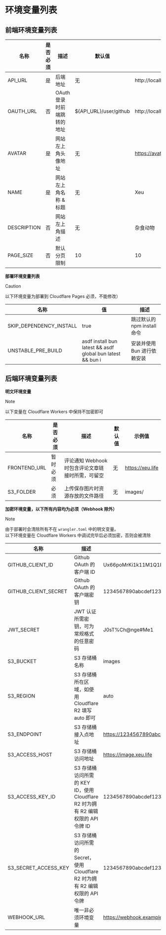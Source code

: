 # 环境变量列表

## 前端环境变量列表

| 名称        | 是否必须 | 描述                       | 默认值                 | 示例值                                           |
| ----------- | -------- | -------------------------- | ---------------------- | ------------------------------------------------ |
| API_URL     | 是       | 后端地址                   | 无                     | http://localhost:3001                            |
| OAUTH_URL   | 否       | OAuth 登录时前端跳转的地址 | ${API_URL}/user/github | http://localhost:3001/user/github                |
| AVATAR      | 是       | 网站左上角头像地址         | 无                     | https://avatars.githubusercontent.com/u/36541432 |
| NAME        | 是       | 网站左上角名称 & 标题      | 无                     | Xeu                                              |
| DESCRIPTION | 否       | 网站左上角描述             | 无                     | 杂食动物                                         |
| PAGE_SIZE   | 否       | 默认分页限制               | 10                     | 10                                               |

**部署环境变量列表**

> [!CAUTION]
> 以下环境变量为部署到 Cloudflare Pages 必须，不能修改）

| 名称                    | 值                                                         | 描述                        |
| ----------------------- | ---------------------------------------------------------- | --------------------------- |
| SKIP_DEPENDENCY_INSTALL | true                                                       | 跳过默认的 npm install 命令 |
| UNSTABLE_PRE_BUILD      | asdf install bun latest && asdf global bun latest && bun i | 安装并使用 Bun 进行依赖安装 |

## 后端环境变量列表

**明文环境变量**

> [!NOTE]
> 以下变量在 Cloudflare Workers 中保持不加密即可

| 名称         | 是否必须 | 描述                                              | 默认值 | 示例值           |
| ------------ | -------- | ------------------------------------------------- | ------ | ---------------- |
| FRONTEND_URL | 暂时必须 | 评论通知 Webhook 时包含评论文章链接时所需，可留空 | 无     | https://xeu.life |
| S3_FOLDER    | 必须     | 上传保存图片时资源存放的文件路径                  | 无     | images/          |

**加密环境变量，以下所有内容均为必须（Webhook 除外）**

> [!NOTE]
> 由于部署时会清除所有不在 `wrangler.toml` 中的明文变量。\
> 以下环境变量在 Cloudflare Workers 中调试完毕后必须加密，否则会被清除

| 名称                 | 描述                                                                              | 示例值                                                           |
| -------------------- | --------------------------------------------------------------------------------- | ---------------------------------------------------------------- |
| GITHUB_CLIENT_ID     | Github OAuth 的客户端 ID                                                          | Ux66poMrKi1k11M1Q1b2                                             |
| GITHUB_CLIENT_SECRET | Github OAuth 的客户端密钥                                                         | 1234567890abcdef1234567890abcdef12345678                         |
| JWT_SECRET           | JWT 认证所需密钥，可为常规格式的任意密码                                          | J0sT%Ch@nge#Me1                                                  |
| S3_BUCKET            | S3 存储桶名称                                                                     | images                                                           |
| S3_REGION            | S3 存储桶所在区域，如使用 Cloudflare R2 填写 auto 即可                            | auto                                                             |
| S3_ENDPOINT          | S3 存储桶接入点地址                                                               | https://1234567890abcdef1234567890abcd.r2.cloudflarestorage.com  |
| S3_ACCESS_HOST       | S3 存储桶访问地址                                                                 | https://image.xeu.life                                           |
| S3_ACCESS_KEY_ID     | S3 存储桶访问所需的 KEY ID，使用 Cloudflare R2 时为拥有 R2 编辑权限的 API 令牌 ID | 1234567890abcdef1234567890abcd                                   |
| S3_SECRET_ACCESS_KEY | S3 存储桶访问所需的 Secret，使用 Cloudflare R2 时为拥有 R2 编辑权限的 API 令牌    | 1234567890abcdef1234567890abcdef1234567890abcdef1234567890abcdef |
| WEBHOOK_URL          | 唯一非必须环境变量                                                                | https://webhook.example.com/webhook                              |
